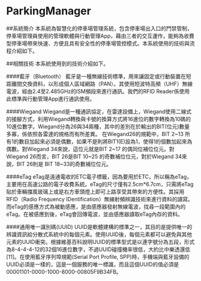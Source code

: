 # ParkingManager

##系統簡介
本系統為智慧化的停車場管理系統，包含停車場出入口的門禁管制，停車場管理員使用的管理軟體與行動管理App，藉由三者的交互運作，能夠為收費型停車場帶來快速、方便且具有安全性的停車場管控模式。本系統使用的技術與流程介紹如下。

##相關技術
本系統使用到的技術介紹如下。

####藍牙（Bluetooth）
藍牙是一種無線技術標準，用來讓固定或行動裝置在短距離間交換資料，以形成個人區域網路（PAN）。其使用短波特高頻（UHF）無線電波，經由2.4至2.485GHz的ISM頻段來進行通訊。我們的RFID Reader係使用此標準與行動管理App進行通訊使用。

####Wiegand
Wiegand是一種通訊協定，在雷達設備上，Wiegand使用二線式的接腳方式，利用Wiegand轉換與卡號的換算方式將16進位的數字轉換為10碼的10進位數字。Wiegand分為26與34兩種，其中的差別在於輸出的BIT(位元)數量多寡，係依照各雷達的規格而有所差異。
在Wiegand26的規範中，BIT 2~13 所有1的數目加起來必須是偶數，如果不是則將BIT1(E)設為1，使得1的個數加起來為偶數。對Wiegand 34來說，這位元就是BIT 2~17 的偶同位補位位元。對Wiegand 26而言，BIT 26是BIT 10~25 的奇數補位位元，對於Wiegand 34來說，BIT 26則是 BIT 18~33的奇數補位位元。

####eTag
eTag是遠通電收的ETC電子標籤，因為要用於ETC，所以稱為eTag，主要用在高速公路的電子收費系統。eTag的尺寸僅有2.5cm*6.7cm，只需將eTag貼於車輛擋風玻璃上或是右方車頭燈上即可上路享受其帶來的方便性。其採用RFID（Radio Frequency IDentification）無線射頻辨識技術來進行資料的讀寫。而eTag的感應方式為被動感應，是由感應器發射無線電波，找尋一段範圍內的eTag。在被感應到後，eTag會回傳電波，並由感應器讀取eTag內存的資料。

####通用唯一識別碼(UUID)
UUID是軟體建構的標準之一，其目的是提供唯一的辨識資訊給分散式系統中的每個元素。使用UUID後，每個元素都可以避免與其他元素的UUID衝突。根據維基百科說明UUID的標準型式是以連字號分為五段，形式為8-4-4-4-12的32個16進位數字，不過UUID碰撞機率很低，大約比中樂透還低[11]。在使用藍牙序列埠規範(Serial Port Profile, SPP)時，手機端與藍牙設備的UUID必須是一樣的，這是一個服務的唯一標識，而且這個UUID的值必須是00001101-0000-1000-8000-00805F9B34FB。



